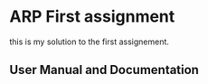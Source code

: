 # ARP First assignment
this is my solution to the first assignement.
## User Manual and Documentation

